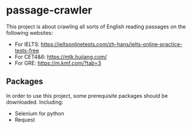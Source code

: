 # passage-crawler
This project is about crawling all sorts of English reading passages on the following websites:
* For IELTS: https://ieltsonlinetests.com/zh-hans/ielts-online-practice-tests-free
* For CET4&6: https://mtk.hujiang.com/
* For GRE: https://m.kmf.com/?tab=3

## Packages 

In order to use this project, some prerequisite packages should be downloaded. Including:
* Selenium for python 
* Request 
